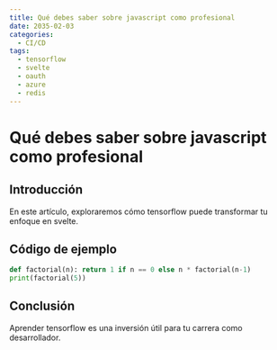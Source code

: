 ```yaml
---
title: Qué debes saber sobre javascript como profesional
date: 2035-02-03
categories:
  - CI/CD
tags:
  - tensorflow
  - svelte
  - oauth
  - azure
  - redis
---
```


# Qué debes saber sobre javascript como profesional

## Introducción

En este artículo, exploraremos cómo tensorflow puede transformar tu enfoque en svelte.

## Código de ejemplo

```python
def factorial(n): return 1 if n == 0 else n * factorial(n-1)
print(factorial(5))
```

## Conclusión

Aprender tensorflow es una inversión útil para tu carrera como desarrollador.
